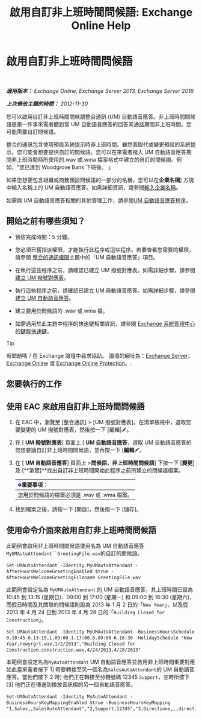 ﻿---
title: '啟用自訂非上班時間問候語: Exchange Online Help'
TOCTitle: 啟用自訂非上班時間問候語
ms:assetid: d4743805-bab0-4735-a1e0-2cea4e088e8c
ms:mtpsurl: https://technet.microsoft.com/zh-tw/library/Bb232183(v=EXCHG.150)
ms:contentKeyID: 50554069
ms.date: 05/23/2018
mtps_version: v=EXCHG.150
ms.translationtype: MT
---

# 啟用自訂非上班時間問候語

 

_**適用版本：** Exchange Online, Exchange Server 2013, Exchange Server 2016_

_**上次修改主題的時間：** 2012-11-30_

您可以啟用自訂非上班時間問候語整合通訊 (UM) 自動語音應答。非上班時間問候語是第一件事來電者聽到當 UM 自動語音應答的回答其通話期間非上班時間。您可能需要自訂問候語。

整合的通訊包含使用預設系統提示時非上班時間。雖然我取代或變更預設的系統提示，您可能會想要提供自訂的問候語。您可以在來電者撥入 UM 自動語音應答期間非上班時間時所使用的.wav 或.wma 檔案格式中建立的自訂的問候語。例如，"您已達到 Woodgrove Bank 下班後。 」

如果您想要包含組織或商務預設問候語的一部分的名稱，您可以在**企業名稱**\] 方塊中輸入名稱上的 UM 自動語音應答。如需詳細資訊，請參閱[輸入企業名稱](enter-a-business-name-exchange-2013-help.md)。

如需與 UM 自動語音應答相關的其他管理工作，請參閱[UM 自動語音應答程序](um-auto-attendant-procedures-exchange-2013-help.md)。

## 開始之前有哪些須知？

  - 預估完成時間：5 分鐘。

  - 您必須已獲指派權限，才能執行此程序或這些程序。若要查看您需要的權限，請參閱 [整合的通訊權限](unified-messaging-permissions-exchange-2013-help.md)主題中的「UM 自動語音應答」項目。

  - 在執行這些程序之前，請確認已建立 UM 撥號對應表。如需詳細步驟，請參閱[建立 UM 撥號對應表](create-a-um-dial-plan-exchange-2013-help.md)。

  - 執行這些程序之前，請確認已建立 UM 自動語音應答。如需詳細步驟，請參閱[建立 UM 自動語音應答](create-a-um-auto-attendant-exchange-2013-help.md)。

  - 建立要用於問候語的 .wav 或.wma 檔。

  - 如需適用於此主題中程序的快速鍵相關資訊，請參閱 [Exchange 系統管理中心的鍵盤快速鍵](keyboard-shortcuts-in-the-exchange-admin-center-exchange-online-protection-help.md)。


> [!TIP]  
> 有問題嗎？在 Exchange 論壇中尋求協助。 論壇的網址為：<a href="https://go.microsoft.com/fwlink/p/?linkid=60612">Exchange Server</a>、 <a href="https://go.microsoft.com/fwlink/p/?linkid=267542">Exchange Online</a> 或 <a href="https://go.microsoft.com/fwlink/p/?linkid=285351">Exchange Online Protection</a>。.




## 您要執行的工作

## 使用 EAC 來啟用自訂非上班時間問候語

1.  在 EAC 中，瀏覽至 \[整合通訊\] \> \[UM 撥號對應表\]。在清單檢視中，選取您要變更的 UM 撥號對應表，然後按一下 \[編輯\]![編輯圖示](images/JJ218640.6f53ccb2-1f13-4c02-bea0-30690e6ea71d(EXCHG.150).gif "編輯圖示")。

2.  在 \[ **UM 撥號對應表**\] 頁面上 \[ **UM 自動語音應答**，選取 UM 自動語音應答的您想要讓自訂非上班時間問候語，並再按一下 \[**編輯**![編輯圖示](images/JJ218640.6f53ccb2-1f13-4c02-bea0-30690e6ea71d(EXCHG.150).gif "編輯圖示")。

3.  在 \[ **UM 自動語音應答**\] 頁面上 \>**問候語**，**非上班時間問候語**\] 下按一下 \[**變更**\] 及 \[**瀏覽\]**找出自訂非上班時間開始此程序之前所建立的問候語檔案。
    
    <table>
    <thead>
    <tr class="header">
    <th><img src="images/Bb124558.important(EXCHG.150).gif" title="重要事項" alt="重要事項" />重要事項：</th>
    </tr>
    </thead>
    <tbody>
    <tr class="odd">
    <td>您用於問候語的檔案必須是 .wav 或 .wma 檔案。</td>
    </tr>
    </tbody>
    </table>


4.  找到檔案之後，請按一下 \[開啟\]，然後按一下 \[儲存\]。

## 使用命令介面來啟用自訂非上班時間問候語

此範例會啟用非上班時間問候語使用名為 UM 自動語音應答`MyUMAutoAttendant``GreetingFile.wav`的自訂的問候語。

    Set-UMAutoAttendant -Identity MyUMAutoAttendant -AfterHoursWelcomeGreetingEnabled $true -AfterHoursWelcomeGreetingFilename GreetingFile.wav

此範例會設定名為 `MyUMAutoAttendant` 的 UM 自動語音應答，其上班時間已設為 10:45 到 13:15 (星期日)、09:00 到 17:00 (星期一) 和 09:00 到 16:30 (星期六)，而假日時間及其關聯的問候語則設為 2013 年 1 月 2 日的「`New Year`」，以及從 2013 年 4 月 24 日到 2013 年 4 月 28 日的「`Building Closed for Construction`」。

    Set-UMAutoAttendant -Identity MyUMAutoAttendant -BusinessHoursSchedule 0.10:45-0.13:15,1.09:00-1.17:00,6.09:00-6.16:30 -HolidaySchedule "New Year,newyrgrt.wav,1/2/2013","Building Closed for Construction,construction.wav,4/24/2013,4/28/2013"

本範例會設定名為`MyAutoAttendant` UM 自動語音應答並啟用非上班時間重要對應如此當來電者按下 1\] 時要轉接至另一個名為`SalesAutoAttendant`的 UM 自動語音應答。當他們按下 2 時\] 他們正在轉接至分機號碼 12345 `Support`，並時所按下 \[3\] 他們正在傳送到播放音訊檔的另一個自動語音應答。

    Set-UMAutoAttendant -Identity MyAutoAttendant - BusinessHoursKeyMappingEnabled $true -BusinessHoursKeyMapping "1,Sales,,SalesAutoAttendant","2,Support,12345","3,Directions,,,directions.wav"


